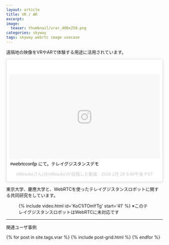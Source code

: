 ```yaml
---
layout: article
title: VR / AR
excerpt: 
image:
  teaser: thumbnail/vrar_400x250.png
categories: skyway
tags: skyway webrtc image usecase
---
```


遠隔地の映像をVRやARで体験する用途に活用されています。  


<blockquote class="instagram-media" data-instgrm-captioned data-instgrm-version="7" style=" background:#FFF; border:0; border-radius:3px; box-shadow:0 0 1px 0 rgba(0,0,0,0.5),0 1px 10px 0 rgba(0,0,0,0.15); margin: 1px; max-width:658px; padding:0; width:99.375%; width:-webkit-calc(100% - 2px); width:calc(100% - 2px);"><div style="padding:8px;"> <div style=" background:#F8F8F8; line-height:0; margin-top:40px; padding:28.125% 0; text-align:center; width:100%;"> <div style=" background:url(data:image/png;base64,iVBORw0KGgoAAAANSUhEUgAAACwAAAAsCAMAAAApWqozAAAABGdBTUEAALGPC/xhBQAAAAFzUkdCAK7OHOkAAAAMUExURczMzPf399fX1+bm5mzY9AMAAADiSURBVDjLvZXbEsMgCES5/P8/t9FuRVCRmU73JWlzosgSIIZURCjo/ad+EQJJB4Hv8BFt+IDpQoCx1wjOSBFhh2XssxEIYn3ulI/6MNReE07UIWJEv8UEOWDS88LY97kqyTliJKKtuYBbruAyVh5wOHiXmpi5we58Ek028czwyuQdLKPG1Bkb4NnM+VeAnfHqn1k4+GPT6uGQcvu2h2OVuIf/gWUFyy8OWEpdyZSa3aVCqpVoVvzZZ2VTnn2wU8qzVjDDetO90GSy9mVLqtgYSy231MxrY6I2gGqjrTY0L8fxCxfCBbhWrsYYAAAAAElFTkSuQmCC); display:block; height:44px; margin:0 auto -44px; position:relative; top:-22px; width:44px;"></div></div> <p style=" margin:8px 0 0 0; padding:0 4px;"> <a href="https://www.instagram.com/p/BCW9lW2Ejn8/" style=" color:#000; font-family:Arial,sans-serif; font-size:14px; font-style:normal; font-weight:normal; line-height:17px; text-decoration:none; word-wrap:break-word;" target="_blank">#webrtcconfjp にて。テレイグジスタンスデモ</a></p> <p style=" color:#c9c8cd; font-family:Arial,sans-serif; font-size:14px; line-height:17px; margin-bottom:0; margin-top:8px; overflow:hidden; padding:8px 0 7px; text-align:center; text-overflow:ellipsis; white-space:nowrap;">n0bisukeさん(@n0bisuke)が投稿した動画 - <time style=" font-family:Arial,sans-serif; font-size:14px; line-height:17px;" datetime="2016-02-29T05:40:27+00:00">2016  2月 28 9:40午後 PST</time></p></div></blockquote>
<script async defer src="//platform.instagram.com/en_US/embeds.js"></script>

東京大学、慶應大学と、WebRTCを使ったテレイグジスタンスロボットに関する共同研究をしています。

<figure>
  {% include video.html id='KoC1iTOmYTg' start='41' %}
  <caption>
    ※このテレイグジスタンスロボットはWebRTCに未対応です
  </caption>
</figure>



<hr>


関連ユーザ事例

<div class="tiles">
{% for post in site.tags.vrar %}
  {% include post-grid.html %}
{% endfor %}
</div><!-- /.tiles -->

